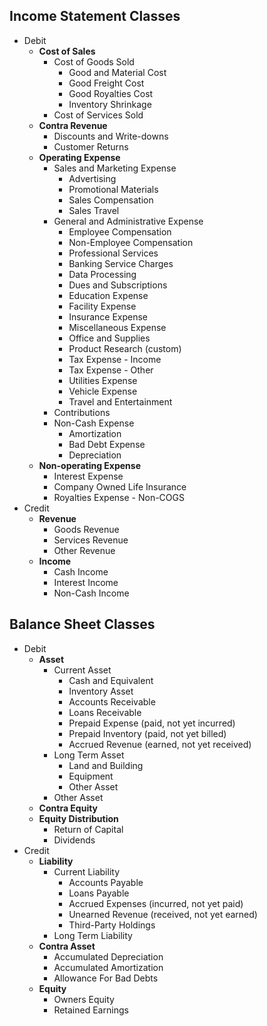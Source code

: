 
## Income Statement Classes

- Debit
    - **Cost of Sales**
        - Cost of Goods Sold
            - Good and Material Cost
            - Good Freight Cost
            - Good Royalties Cost
            - Inventory Shrinkage
        - Cost of Services Sold
    - **Contra Revenue**
        - Discounts and Write-downs
        - Customer Returns
    - **Operating Expense**
        - Sales and Marketing Expense
            - Advertising
            - Promotional Materials
            - Sales Compensation
            - Sales Travel
        - General and Administrative Expense
            - Employee Compensation
            - Non-Employee Compensation
            - Professional Services
            - Banking Service Charges
            - Data Processing
            - Dues and Subscriptions
            - Education Expense
            - Facility Expense
            - Insurance Expense
            - Miscellaneous Expense
            - Office and Supplies
            - Product Research (custom)
            - Tax Expense - Income
            - Tax Expense - Other
            - Utilities Expense
            - Vehicle Expense
            - Travel and Entertainment
        - Contributions
        - Non-Cash Expense
            - Amortization
            - Bad Debt Expense
            - Depreciation
    - **Non-operating Expense**
        - Interest Expense
        - Company Owned Life Insurance
        - Royalties Expense - Non-COGS
- Credit
    - **Revenue**
        - Goods Revenue
        - Services Revenue
        - Other Revenue
    - **Income**
        - Cash Income
        - Interest Income
        - Non-Cash Income

## Balance Sheet Classes

- Debit
    - **Asset**
        - Current Asset
            - Cash and Equivalent
            - Inventory Asset
            - Accounts Receivable
            - Loans Receivable
            - Prepaid Expense (paid, not yet incurred)
            - Prepaid Inventory (paid, not yet billed)
            - Accrued Revenue (earned, not yet received)
        - Long Term Asset
            - Land and Building
            - Equipment
            - Other Asset
        - Other Asset
    - **Contra Equity**
    - **Equity Distribution**
        - Return of Capital
        - Dividends
- Credit
    - **Liability**
        - Current Liability
            - Accounts Payable
            - Loans Payable
            - Accrued Expenses (incurred, not yet paid)
            - Unearned Revenue (received, not yet earned)
            - Third-Party Holdings
        - Long Term Liability
    - **Contra Asset**
        - Accumulated Depreciation
        - Accumulated Amortization
        - Allowance For Bad Debts
    - **Equity**
        - Owners Equity
        - Retained Earnings

